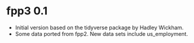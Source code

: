 # fpp3 0.1

 * Initial version based on the tidyverse package by Hadley Wickham.
 * Some data ported from fpp2. New data sets include us_employment.
